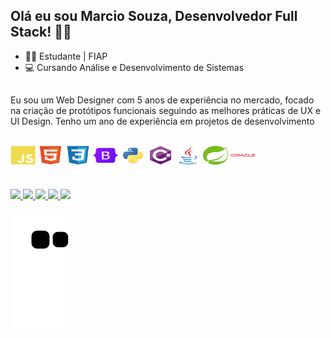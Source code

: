 ## Olá eu sou Marcio Souza, Desenvolvedor Full Stack! 👨‍💻

- 🧑‍🎓 Estudante | FIAP
- 💻 Cursando Análise e Desenvolvimento de Sistemas
  
##
Eu sou um Web Designer com 5 anos de experiência no mercado, focado 
na criação de protótipos funcionais seguindo as melhores práticas de 
UX e UI Design. Tenho um ano de experiência em projetos de desenvolvimento

<div style="display: inline_block"><br>
  <img align="center" alt="Marcio-Js" height="30" width="40" src="https://raw.githubusercontent.com/devicons/devicon/master/icons/javascript/javascript-plain.svg">
  <img align="center" alt="Marcio-HTML" height="30" width="40" src="https://raw.githubusercontent.com/devicons/devicon/master/icons/html5/html5-original.svg">
  <img align="center" alt="Marcio-CSS" height="30" width="40" src="https://raw.githubusercontent.com/devicons/devicon/master/icons/css3/css3-original.svg">
  <img align="center" alt="Marcio-Csharp" height="30" width="40" src="https://raw.githubusercontent.com/devicons/devicon/master/icons/bootstrap/bootstrap-original.svg">
  <img align="center" alt="Marcio-Python" height="30" width="40" src="https://raw.githubusercontent.com/devicons/devicon/master/icons/python/python-original.svg">
  <img align="center" alt="Marcio-Csharp" height="30" width="40" src="https://raw.githubusercontent.com/devicons/devicon/master/icons/csharp/csharp-original.svg">
  <img align="center" alt="Marcio-Csharp" height="30" width="40" src="https://raw.githubusercontent.com/devicons/devicon/master/icons/java/java-original.svg">    
  <img align="center" alt="Marcio-Csharp" height="30" width="40" src="https://raw.githubusercontent.com/devicons/devicon/master/icons/spring/spring-original.svg"> 
  <img align="center" alt="Marcio-Csharp" height="30" width="40" src="https://raw.githubusercontent.com/devicons/devicon/master/icons/oracle/oracle-original.svg">
  
</div> 

#
<div>
    <a href="https://www.linkedin.com/in/marciiosouza/" target="_blank">  <img src="https://img.shields.io/badge/LinkedIn-0077B5?style=for-the-badge&logo=linkedin&logoColor=white">
    <a href="https://instagram.com/marciiosouz/" target="_blank"> <img src="https://img.shields.io/badge/Instagram-E4405F?style=for-the-badge&logo=instagram&logoColor=white">
    <a href="https://www.behance.net/marciiosouza" target="_blank"> <img src="https://img.shields.io/badge/Behance-0054F7?style=for-the-badge&logo=behance&logoColor=white">
    <a href="mailto:marciiosouza@outlook.com"> <img src="https://img.shields.io/badge/Microsoft_Outlook-0078D4?style=for-the-badge&logo=microsoft-outlook&logoColor=white">
     <a href="https://discord.gg/G5YksA5W" target="_blank"> <img src="https://img.shields.io/badge/Discord-7289DA?style=for-the-badge&logo=discord&logoColor=white" target="_blank"></a> 
    
</div>

<div>
    
![Snake animation](https://github.com/rafaballerini/rafaballerini/blob/output/github-contribution-grid-snake.svg)
</div>
